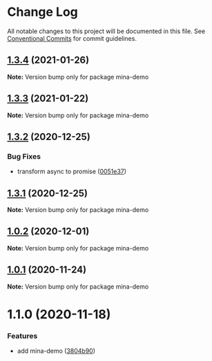 # Change Log

All notable changes to this project will be documented in this file.
See [Conventional Commits](https://conventionalcommits.org) for commit guidelines.

## [1.3.4](https://github.com/ambar/new-mina/compare/mina-demo@1.3.3...mina-demo@1.3.4) (2021-01-26)

**Note:** Version bump only for package mina-demo





## [1.3.3](https://github.com/ambar/new-mina/compare/mina-demo@1.3.2...mina-demo@1.3.3) (2021-01-22)

**Note:** Version bump only for package mina-demo





## [1.3.2](https://github.com/ambar/new-mina/compare/mina-demo@1.3.1...mina-demo@1.3.2) (2020-12-25)


### Bug Fixes

* transform async to promise ([0051e37](https://github.com/ambar/new-mina/commit/0051e370d73c84425d10569db4cee7820b0af22d))





## [1.3.1](https://github.com/ambar/new-mina/compare/mina-demo@1.0.2...mina-demo@1.3.1) (2020-12-25)

**Note:** Version bump only for package mina-demo





## [1.0.2](https://github.com/ambar/new-mina/compare/mina-demo@1.0.1...mina-demo@1.0.2) (2020-12-01)

**Note:** Version bump only for package mina-demo





## [1.0.1](https://github.com/ambar/new-mina/compare/mina-demo@1.1.0...mina-demo@1.0.1) (2020-11-24)

**Note:** Version bump only for package mina-demo





# 1.1.0 (2020-11-18)


### Features

* add mina-demo ([3804b90](https://github.com/ambar/new-mina/commit/3804b9041ddfcbeba27cbe0109e75252bb49f5e8))
